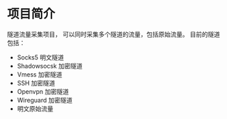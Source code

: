 # 项目简介
隧道流量采集项目， 可以同时采集多个隧道的流量，包括原始流量。
目前的隧道包括：

- Socks5 明文隧道
- Shadowsocsk 加密隧道
- Vmess 加密隧道
- SSH 加密隧道
- Openvpn 加密隧道
- Wireguard 加密隧道
- 明文原始流量
